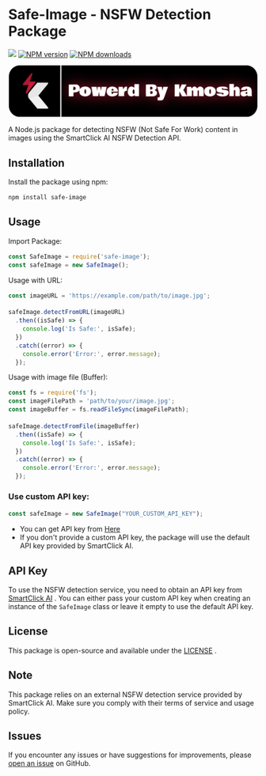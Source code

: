 
# Safe-Image - NSFW Detection Package
  <p>
 <a href="https://github.com/arosteam"><img src="https://img.shields.io/static/v1?label=powered%20by&message=KmoSha&color=000000&style=for-the-badge&logo=accenture&logoColor=fff"/></a>
 <a href="https://www.npmjs.com/package/editor-canvas"><img src="https://img.shields.io/npm/v/safe-image.svg?style=for-the-badge&color=4287f5" alt="NPM version" /></a>
 <a href="https://www.npmjs.com/package/editor-canvas"><img src="https://img.shields.io/npm/dt/editor-canvassafe-image.svg?maxAge=3600&style=for-the-badge" alt="NPM downloads" /></a>

  </p>
  <a href="https://discordapp.com/users/827661251421011969"> <img src="https://github.com/kmoshax/safe-image/blob/main/assets/licence.png?raw=true"> </a>
<br/>

A Node.js package for detecting NSFW (Not Safe For Work) content in images using the SmartClick AI NSFW Detection API.

## Installation

Install the package using npm:

```bash
npm install safe-image
```

## Usage
Import Package:
```js
const SafeImage = require('safe-image');
const safeImage = new SafeImage();
```
Usage with URL:
```js
const imageURL = 'https://example.com/path/to/image.jpg';

safeImage.detectFromURL(imageURL)
  .then((isSafe) => {
    console.log('Is Safe:', isSafe);
  })
  .catch((error) => {
    console.error('Error:', error.message);
  });
```
Usage with image file (Buffer):
```js
const fs = require('fs');
const imageFilePath = 'path/to/your/image.jpg';
const imageBuffer = fs.readFileSync(imageFilePath);

safeImage.detectFromFile(imageBuffer)
  .then((isSafe) => {
    console.log('Is Safe:', isSafe);
  })
  .catch((error) => {
    console.error('Error:', error.message);
  });
```
### Use custom API key:
```js
const safeImage = new SafeImage("YOUR_CUSTOM_API_KEY");
```
- You can get API key from [Here](https://smartclick.ai/api/nsfw-detection/)
- If you don't provide a custom API key, the package will use the default API key provided by SmartClick AI.
## API Key

To use the NSFW detection service, you need to obtain an API key from [SmartClick AI](https://smartclick.ai/api/nsfw-detection/) . You can either pass your custom API key when creating an instance of the `SafeImage` class or leave it empty to use the default API key.
## License

This package is open-source and available under the [LICENSE](https://github.com/kmoshax/safe-image/blob/main/LICENSE) .
## Note

This package relies on an external NSFW detection service provided by SmartClick AI. Make sure you comply with their terms of service and usage policy.
## Issues

If you encounter any issues or have suggestions for improvements, please [open an issue](https://github.com/kmoshax/safe-image/issues)  on GitHub.
